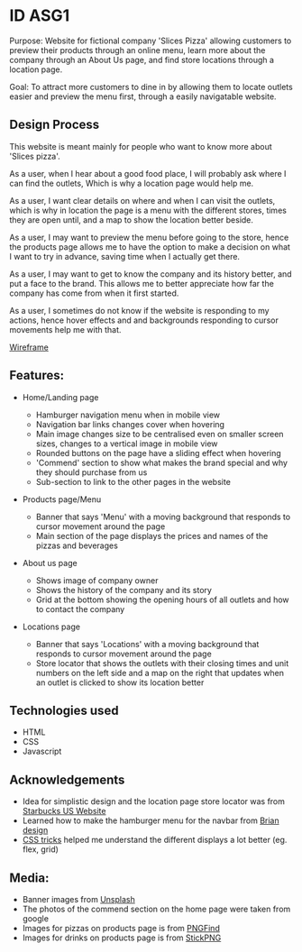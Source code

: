 # ID ASG1
Purpose: Website for fictional company 'Slices Pizza' allowing customers to preview their products through an online menu, learn more about the company through an About Us page, and find store locations through a location page.

Goal: To attract more customers to dine in by allowing them to locate outlets easier and preview the menu first, through a easily navigatable website.

## Design Process

This website is meant mainly for people who want to know more about 'Slices pizza'.

As a user, when I hear about a good food place, I will probably ask where I can find the outlets, Which is why a location page would help me.

As a user, I want clear details on where and when I can visit the outlets, which is why in location the page is a menu with the different stores, times they are open until, and a map to show the location better beside.

As a user, I may want to preview the menu before going to the store, hence the products page allows me to have the option to make a decision on what I want to try in advance, saving time when I actually get there.

As a user, I may want to get to know the company and its history better, and put a face to the brand. This allows me to better appreciate how far the company has come from when it first started.

As a user, I sometimes do not know if the website is responding to my actions, hence hover effects and and backgrounds responding to cursor movements help me with that.

[Wireframe](https://xd.adobe.com/view/623cdf68-ab0f-4ad1-88d2-89cf55cb5b0e-376f/)

## Features:

+ Home/Landing page

  - Hamburger navigation menu when in mobile view
  - Navigation bar links changes cover when hovering
  - Main image changes size to be centralised even on smaller screen sizes, changes to a vertical image in mobile view
  - Rounded buttons on the page have a sliding effect when hovering
  - 'Commend' section to show what makes the brand special and why they should purchase from us
  - Sub-section to link to the other pages in the website

+ Products page/Menu

  - Banner that says 'Menu' with a moving background that responds to cursor movement around the page
  - Main section of the page displays the prices and names of the pizzas and beverages

+ About us page

  - Shows image of company owner
  - Shows the history of the company and its story
  - Grid at the bottom showing the opening hours of all outlets and how to contact the company

+ Locations page

  - Banner that says 'Locations' with a moving background that responds to cursor movement around the page
  - Store locator that shows the outlets with their closing times and unit numbers on the left side and a map on the right that updates when an outlet is clicked to show its location better

## Technologies used
  - HTML
  - CSS
  - Javascript

## Acknowledgements
  - Idea for simplistic design and the location page store locator was from [Starbucks US Website](https://www.starbucks.com/store-locator?map=1.33152,103.857703,15z)
  - Learned how to make the hamburger menu for the navbar from [Brian design](https://www.youtube.com/@briandesign)
  - [CSS tricks](https://css-tricks.com/snippets/css/a-guide-to-flexbox/) helped me understand the different displays a lot better (eg. flex, grid) 

## Media:
- Banner images from [Unsplash](https://unsplash.com/images/food/pizza)
- The photos of the commend section on the home page were taken from google
- Images for pizzas on products page is from [PNGFind](pngfind.com)
- Images for drinks on products page is from [StickPNG](stickpng.com)


